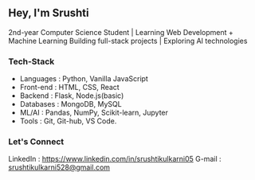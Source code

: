 ## Hey, I'm Srushti
2nd-year Computer Science Student | Learning Web Development + Machine Learning
Building full-stack projects | Exploring AI technologies

### Tech-Stack
- Languages : Python, Vanilla JavaScript
- Front-end : HTML, CSS, React
- Backend : Flask, Node.js(basic)
- Databases : MongoDB, MySQL
- ML/AI : Pandas, NumPy, Scikit-learn, Jupyter
- Tools : Git, Git-hub, VS Code.

### Let's Connect
LinkedIn : https://www.linkedin.com/in/srushtikulkarni05
G-mail : srushtikulkarni528@gmail.com
